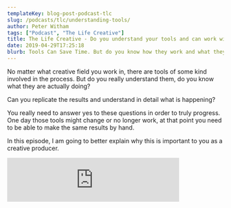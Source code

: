 ```yaml
---
templateKey: blog-post-podcast-tlc
slug: /podcasts/tlc/understanding-tools/
author: Peter Witham
tags: ["Podcast", "The Life Creative"]
title: The Life Creative - Do you understand your tools and can work without them?
date: 2019-04-29T17:25:18
blurb: Tools Can Save Time. But do you know how they work and what they are doing for you? You better, one day the situation might change and you have to do it by hand. Listen on to take back control.
---
```


No matter what creative field you work in, there are tools of some kind involved in the process. But do you really understand them, do you know what they are actually doing?

Can you replicate the results and understand in detail what is happening?

You really need to answer yes to these questions in order to truly progress. One day those tools might change or no longer work, at that point you need to be able to make the same results by hand.

In this episode, I am going to better explain why this is important to you as a creative producer.

﻿<iframe src="https://anchor.fm/peter-witham/embed/episodes/Do-you-understand-your-tools-and-what-they-are-doing--You-Should-and-Ill-tell-you-why-e3ru6g" height="102" width="400" frameborder="0" scrolling="no"></iframe>
